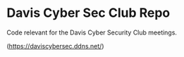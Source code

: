 # Davis Cyber Sec Club Repo
Code relevant for the Davis Cyber Security Club meetings.   

(https://daviscybersec.ddns.net/)
